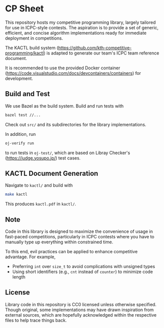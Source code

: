 # CP Sheet

This repository hosts my competitive programming library,
largely tailored for use in ICPC-style contests.
The aspiration is to provide a set of generic, efficient, and concise
algorithm implementations ready for immediate deployment in competitions.

The KACTL build system
(<https://github.com/kth-competitive-programming/kactl>)
is adapted to generate our team's ICPC team reference document.

It is recommended to use the provided Docker container
(<https://code.visualstudio.com/docs/devcontainers/containers>)
for development.

## Build and Test

We use Bazel as the build system. Build and run tests with

```sh
bazel test //...
```

Check out `src/` and its subdirectories for the library implementations.

In addition, run

```sh
oj-verify run
```

to run tests in `oj-test/`,
which are based on Libray Checker's
(<https://judge.yosupo.jp/>) test cases.

## KACTL Document Generation

Navigate to `kactl/` and build with

```sh
make kactl
```

This produces `kactl.pdf` in `kactl/`.

## Note

Code in this library is designed to maximize
the convenience of usage in fast-paced competitions,
particularly in ICPC contests where you have to
manually type up everything within constrained time.

To this end, evil practices can be applied
to enhance competitive advantage. For example,

- Preferring `int` over `size_t` to avoid complications with unsigned types
- Using short identifiers (e.g., `cnt` instead of `counter`) to minimize code length

## License

Library code in this repository is CC0 licensed unless otherwise specified.
Though original, some implementations may have drawn inspiration from external sources,
which are hopefully acknowledged within the respective files to help trace things back.
